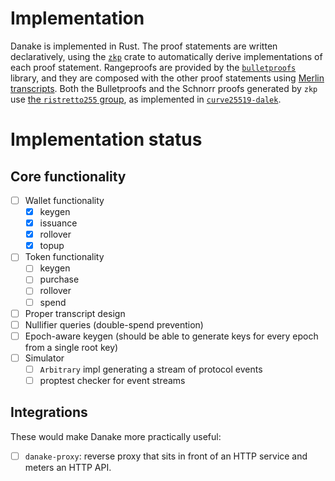 # Implementation

Danake is implemented in Rust. The proof statements are written
declaratively, using the [`zkp`](https://docs.rs/zkp) crate to automatically
derive implementations of each proof statement. Rangeproofs are provided by
the [`bulletproofs`](https://docs.rs/bulletproofs) library, and they are
composed with the other proof statements using [Merlin
transcripts](https://merlin.cool). Both the Bulletproofs and the Schnorr
proofs generated by `zkp` use [the `ristretto255`
group](https://ristretto.group), as implemented in
[`curve25519-dalek`](https://docs.rs/curve25519-dalek).

# Implementation status

## Core functionality

- [ ] Wallet functionality
  - [x] keygen
  - [x] issuance
  - [x] rollover
  - [x] topup
- [ ] Token functionality
  - [ ] keygen
  - [ ] purchase
  - [ ] rollover
  - [ ] spend
- [ ] Proper transcript design
- [ ] Nullifier queries (double-spend prevention)
- [ ] Epoch-aware keygen (should be able to generate keys for every epoch from a single root key)
- [ ] Simulator
  - [ ] `Arbitrary` impl generating a stream of protocol events
  - [ ] proptest checker for event streams

## Integrations

These would make Danake more practically useful:

- [ ] `danake-proxy`: reverse proxy that sits in front of an HTTP service and meters an HTTP API.